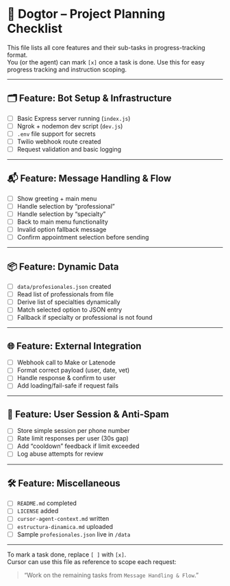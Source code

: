 # 🧠 Dogtor – Project Planning Checklist

This file lists all core features and their sub-tasks in progress-tracking format.  
You (or the agent) can mark `[x]` once a task is done. Use this for easy progress tracking and instruction scoping.

---

## 🗂 Feature: Bot Setup & Infrastructure

- [ ] Basic Express server running (`index.js`)
- [ ] Ngrok + nodemon dev script (`dev.js`)
- [ ] `.env` file support for secrets
- [ ] Twilio webhook route created
- [ ] Request validation and basic logging

---

## 📬 Feature: Message Handling & Flow

- [ ] Show greeting + main menu
- [ ] Handle selection by “professional”
- [ ] Handle selection by “specialty”
- [ ] Back to main menu functionality
- [ ] Invalid option fallback message
- [ ] Confirm appointment selection before sending

---

## 📦 Feature: Dynamic Data

- [ ] `data/profesionales.json` created
- [ ] Read list of professionals from file
- [ ] Derive list of specialties dynamically
- [ ] Match selected option to JSON entry
- [ ] Fallback if specialty or professional is not found

---

## 🌐 Feature: External Integration

- [ ] Webhook call to Make or Latenode
- [ ] Format correct payload (user, date, vet)
- [ ] Handle response & confirm to user
- [ ] Add loading/fail-safe if request fails

---

## 🔐 Feature: User Session & Anti-Spam

- [ ] Store simple session per phone number
- [ ] Rate limit responses per user (30s gap)
- [ ] Add “cooldown” feedback if limit exceeded
- [ ] Log abuse attempts for review

---

## 🛠 Feature: Miscellaneous

- [ ] `README.md` completed
- [ ] `LICENSE` added
- [ ] `cursor-agent-context.md` written
- [ ] `estructura-dinamica.md` uploaded
- [ ] Sample `profesionales.json` live in `/data`

---

To mark a task done, replace `[ ]` with `[x]`.  
Cursor can use this file as reference to scope each request:  
> “Work on the remaining tasks from `Message Handling & Flow`.”